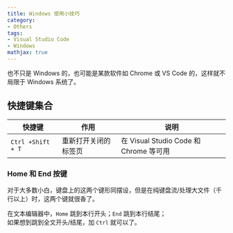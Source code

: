 ```yaml
---
title: Windows 使用小技巧
category:
- Others
tags:
- Visual Studio Code
- Windows
mathjax: true
---
```


也不只是 Windows 的，也可能是某款软件如 Chrome 或 VS Code 的，这样就不局限于 Windows 系统了。

## 快捷键集合

快捷键|作用|说明
-|-|-
`Ctrl +Shift + T`|重新打开关闭的标签页|在 Visual Studio Code 和 Chrome 等可用

### Home 和 End 按键

对于大多数小白，键盘上的这两个键形同摆设，但是在纯键盘流/处理大文件（千行以上）时，这两个键就很香了。

在文本编辑器中，`Home` 跳到本行开头；`End` 跳到本行结尾；  
如果想到跳到全文开头/结尾，加 `Ctrl` 就可以了。
